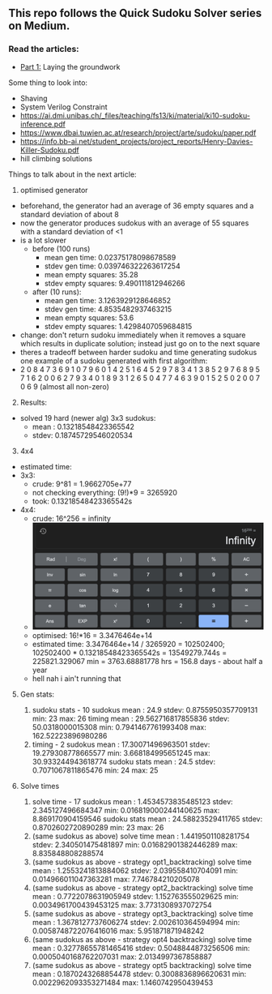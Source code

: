 ## This repo follows the Quick Sudoku Solver series on Medium.

### Read the articles:
- [Part 1:](https://medium.com/@spooky_man/quick-sudoku-solver-pt-1-eb9a748e3e7a) Laying the groundwork

Some thing to look into:
- Shaving
- System Verilog Constraint
- https://ai.dmi.unibas.ch/_files/teaching/fs13/ki/material/ki10-sudoku-inference.pdf
- https://www.dbai.tuwien.ac.at/research/project/arte/sudoku/paper.pdf
- https://info.bb-ai.net/student_projects/project_reports/Henry-Davies-Killer-Sudoku.pdf
- hill climbing solutions


Things to talk about in the next article:
1. optimised generator
  - beforehand, the generator had an average of 36 empty squares and a standard deviation of about 8
  - now the generator produces sudokus with an average of 55 squares with a standard deviation of <1
  - is a lot slower
    - before (100 runs)
      - mean gen time: 0.02375178098678589
      - stdev gen time: 0.039746322263617254
      - mean empty squares: 35.28
      - stdev empty squares: 9.490111812946266
    - after (10 runs):
      - mean gen time: 3.1263929128646852
      - stdev gen time: 4.8535482937463215
      - mean empty squares: 53.6
      - stdev empty squares: 1.4298407059684815
  - change: don't return sudoku  immediately when it removes a square which results in duplicate solution; instead just go on to the next square
  - theres a tradeoff between harder sudoku and time generating sudokus
  one example of a sudoku generated with first algorithm:
  - 2 0 8 4 7 3 6 9 1
    0 7 9 6 0 1 4 2 5
    1 6 4 5 2 9 7 8 3
    4 1 3 8 5 2 9 7 6
    8 9 5 7 1 6 2 0 0
    6 2 7 9 3 4 0 1 8
    9 3 1 2 6 5 0 4 7
    7 4 6 3 9 0 1 5 2
    5 0 2 0 0 7 0 6 9
    (almost all non-zero)
2. Results:
 - solved 19 hard (newer alg) 3x3 sudokus:
   - mean : 0.13218548423365542
   - stdev: 0.18745729546020534
3. 4x4
 - estimated time:
 - 3x3:
   - crude: 9^81 = 1.9662705e+77
   - not checking everything: (9!)*9 = 3265920
   - took: 0.13218548423365542s
 - 4x4:
   - crude: 16^256 = infinity
   - ![img.png](images/img.png)
   - optimised: 16!*16 = 3.3476464e+14
   - estimated time: 3.3476464e+14 / 3265920 = 102502400; 102502400 * 0.13218548423365542s = 13549279.744s = 225821.329067 min = 3763.68881778 hrs = 156.8 days - about half a year
   - hell nah i ain't running that
 
5. Gen stats:
    1. sudoku stats - 10 sudokus
        mean : 24.9
        stdev: 0.8755950357709131
        min: 23
        max: 26
    timing
        mean : 29.562716817855836
        stdev: 50.0318000015308
        min: 0.7941467761993408
        max: 162.52223896980286
   2. timing - 2 sudokus
      mean : 17.30071496963501
      stdev: 19.279308778665577
      min: 3.668184995651245
      max: 30.933244943618774
   sudoku stats
      mean : 24.5
      stdev: 0.7071067811865476
      min: 24
      max: 25

6. Solve times
   1. solve time - 17 sudokus
   mean : 1.4534573835485123
   stdev: 2.345127496684347
   min: 0.016819000244140625
   max: 8.869170904159546
   sudoku stats
      mean : 24.58823529411765
      stdev: 0.8702602720890289
      min: 23
      max: 26
   2. (same sudokus as above)
      solve time
      mean : 1.4419501108281754
      stdev: 2.340501475481897
      min: 0.01682901382446289
      max: 8.835848808288574
   3. (same sudokus as above - strategy opt1_backtracking)
      solve time
      mean : 1.2553241813884062
      stdev: 2.039558410704091
      min: 0.014966011047363281
      max: 7.746784210205078
   4. (same sudokus as above - strategy opt2_backtracking)
      solve time
      mean : 0.7722078631905949
      stdev: 1.152763555029625
      min: 0.0034961700439453125
      max: 3.7731308937072754
   5. (same sudokus as above - strategy opt3_backtracking)
      solve time
      mean : 1.3678127737606274
      stdev: 2.002610364594994
      min: 0.0058748722076416016
      max: 5.951871871948242
   6. (same sudokus as above - strategy opt4 backtracking)
      solve time
      mean : 0.32778655781465416
      stdev: 0.5048844873256506
      min: 0.0005040168762207031
      max: 2.0134997367858887
   7. (same sudokus as above - strategy opt5 backtracking)
      solve time
      mean : 0.1870243268854478
      stdev: 0.3008836896620631
      min: 0.0022962093353271484
      max: 1.1460742950439453